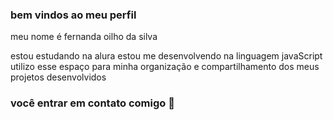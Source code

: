 ### bem vindos ao meu perfil

meu nome é fernanda oilho da silva 

estou estudando na alura 
estou me desenvolvendo na linguagem javaScript
utilizo esse espaço para minha organização e compartilhamento dos meus projetos desenvolvidos 

### você entrar em contato comigo 📧
